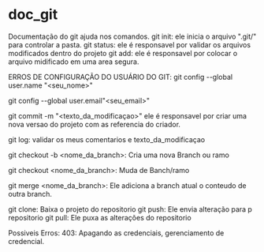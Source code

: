 # doc_git
Documentação do git ajuda nos comandos.
git init: ele inicia o arquivo ".git/" para controlar a pasta.
git status: ele é responsavel por validar os arquivos modificados dentro do projeto
git add: ele é responsavel por colocar o arquivo midificado em uma area segura.

ERROS DE CONFIGURAÇÃO DO USUÁRIO DO GIT:
git config --global user.name "<seu_nome>"

git config --global user.email"<seu_email>"

git commit -m "<texto_da_modificaçao>" ele é responsavel por  criar uma nova versao do projeto com as referencia do criador.

git log: validar os meus comentarios e texto_da_modificaçao

git checkout -b <nome_da_branch>: Cria uma nova Branch ou ramo

git checkout <nome_da_branch>: Muda de Banch/ramo

git merge <nome_da_branch>: Ele adiciona a branch atual o conteudo de outra branch.

git clone<url>: Baixa o projeto do repositorio
git push: Ele envia alteração para p repositorio
git pull: Ele puxa as alterações do repositorio

Possiveis Erros:
403: Apagando as credenciais, gerenciamento de credencial.